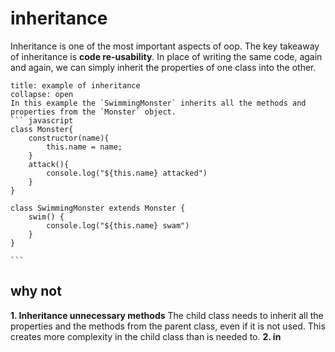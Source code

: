 # inheritance
Inheritance is one of the most important aspects of oop. The key takeaway of inheritance is **code re-usability**. In place of writing the same code, again and again, we can simply inherit the properties of one class into the other.
```` ad-example
title: example of inheritance
collapse: open
In this example the `SwimmingMonster` inherits all the methods and properties from the `Monster` object.
``` javascript 
class Monster{
	constructor(name){
		this.name = name;
	}
	attack(){
		console.log("${this.name} attacked")
	}
}

class SwimmingMonster extends Monster {
	swim() {
		console.log("${this.name} swam")
	}
}

```
````

## why not
**1. Inheritance unnecessary methods**
The child class needs to inherit all the properties and the methods from the parent class, even if it is not used. This creates more complexity in the child class than is needed to.
**2. in**